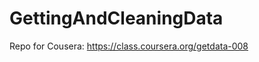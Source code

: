 GettingAndCleaningData
======================

Repo for Cousera: https://class.coursera.org/getdata-008
